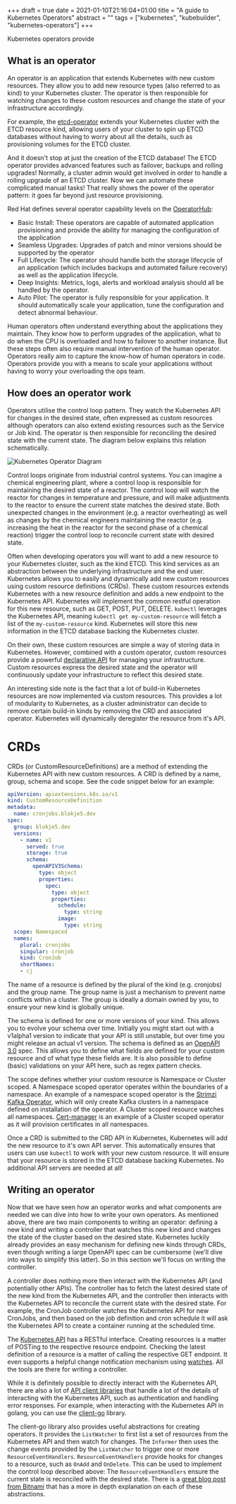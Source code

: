+++ 
draft = true
date = 2021-01-10T21:16:04+01:00
title = "A guide to Kubernetes Operators"
abstract = ""
tags = ["kubernetes", "kubebuilder", "kubernetes-operators"]
+++

Kubernetes operators provide 

## What is an operator

An operator is an application that extends Kubernetes with new custom resources. They allow you to add new resource types (also referred to as kind) to your Kubernetes cluster. The operator is then responsible for watching changes to these custom resources and change the state of your infrastructure accordingly.

 For example, the [etcd-operator](https://github.com/coreos/etcd-operator) extends your Kubernetes cluster with the ETCD resource kind, allowing users of your cluster to spin up ETCD databases without having to worry about all the details, such as provisioning volumes for the ETCD cluster.

And it doesn't stop at just the creation of the ETCD database! The ETCD operator provides advanced features such as failover, backups and rolling upgrades! Normally, a cluster admin would get involved in order to handle a rolling upgrade of an ETCD cluster. Now we can automate these complicated manual tasks! That really shows the power of the operator pattern: it goes far beyond just resource provisioning.

Red Hat defines several operator capability levels on the [OperatorHub](https://operatorhub.io/):

- Basic Install: These operators are capable of automated application provisioning and provide the ability for managing the configuration of the application
- Seamless Upgrades: Upgrades of patch and minor versions should be supported by the operator
- Full Lifecycle: The operator should handle both the storage lifecycle of an application (which includes backups and automated failure recovery) as well as the application lifecycle.
- Deep Insights: Metrics, logs, alerts and workload analysis should all be handled by the operator.
- Auto Pilot: The operator is fully responsible for your application. It should automatically scale your application, tune the configuration and detect abnormal behaviour.

Human operators often understand everything about the applications they maintain. They know how to perform upgrades of the application, what to do when the CPU is overloaded and how to failover to another instance. But these steps often also require manual intervention of the human operator. Operators really aim to capture the know-how of human operators in code. Operators provide you with a means to scale your applications without having to worry your overloading the ops team.

## How does an operator work

Operators utilise the control loop pattern. They watch the Kubernetes API for changes in the desired state, often expressed as custom resources although operators can also extend existing resources such as the Service or Job kind. The operator is then responsible for reconciling the desired state with the current state. The diagram below explains this relation schematically.

![Kubernetes Operator Diagram](/kubernetes-operator-diagram.png)

Control loops originate from industrial control systems. You can imagine a chemical engineering plant, where a control loop is responsible for maintaining the desired state of a reactor. The control loop will watch the reactor for changes in temperature and pressure, and will make adjustments to the reactor to ensure the current state matches the desired state. Both unexpected changes in the environment (e.g. a reactor overheating) as well as changes by the chemical engineers maintaining the reactor (e.g. increasing the heat in the reactor for the second phase of a chemical reaction) trigger the control loop to reconcile current state with desired state.

Often when developing operators you will want to add a new resource to your Kubernetes cluster, such as the kind ETCD. This kind services as an abstraction between the underlying infrastructure and the end user. Kubernetes allows you to easily and dynamically add new custom resources using custom resource definitions (CRDs). These custom resources extends Kubernetes with a new resource definition and adds a new endpoint to the Kubernetes API. Kubernetes will implement the common restful operation for this new resource, such as GET, POST, PUT, DELETE. `kubectl` leverages the Kubernetes API, meaning `kubectl get my-custom-resource` will fetch a list of the `my-custom-resource` kind. Kubernetes will store this new information in the ETCD database backing the Kubernetes cluster.

On their own, these custom resources are simple a way of storing data in Kubernetes. However, combined with a custom operator, custom resources provide a powerful [declarative API](https://en.wikipedia.org/wiki/Declarative_programming) for managing your infrastructure. Custom resources express the desired state and the operator will continuously update your infrastructure to reflect this desired state.

An interesting side note is the fact that a lot of build-in Kubernetes resources are now implemented via custom resources. This provides a lot of modularity to Kubernetes, as a cluster administrator can decide to remove certain build-in kinds by removing the CRD and associated operator. Kubernetes will dynamically deregister the resource from it's API.

# CRDs

CRDs (or CustomResourceDefinitions) are a method of extending the Kubernetes API with new custom resources. A CRD is defined by a name, group, schema and scope. See the code snippet below for an example:

```yml
apiVersion: apiextensions.k8s.io/v1
kind: CustomResourceDefinition
metadata:
  name: cronjobs.blokje5.dev
spec:
  group: blokje5.dev
  versions:
    - name: v1
      served: true
      storage: true
      schema:
        openAPIV3Schema:
          type: object
          properties:
            spec:
              type: object
              properties:
                schedule:
                  type: string
                image:
                  type: string
  scope: Namespaced
  names:
    plural: cronjobs
    singular: cronjob
    kind: CronJob
    shortNames:
    - cj
```

The name of a resource is defined by the plural of the kind (e.g. cronjobs) and the group name. The group name is just a mechanism to prevent name conflicts within a cluster. The group is ideally a domain owned by you, to ensure your new kind is globally unique.

The schema is defined for one or more versions of your kind. This allows you to evolve your schema over time. Initially you might start out with a v1alpha1 version to indicate that your API is still unstable, but over time you might release an actual v1 version. The schema is defined as an [OpenAPI 3.0](https://www.openapis.org/) spec. This allows you to define what fields are defined for your custom resource and of what type these fields are. It is also possible to define (basic) validations on your API here, such as regex pattern checks.

The scope defines whether your custom resource is Namespace or Cluster scoped. A Namespace scoped operator operates within the boundaries of a namespace. An example of a namespace scoped operator is the [Strimzi Kafka Operator](https://strimzi.io/), which will only create Kafka clusters in a namespace defined on installation of the operator. A Cluster scoped resource watches all namespaces. [Cert-manager](https://cert-manager.io/docs/) is an example of a Cluster scoped operator as it will provision certificates in all namespaces.

Once a CRD is submitted to the CRD API in Kubernetes, Kubernetes will add the new resource to it's own API server. This automatically ensures that users can use `kubectl` to work with your new custom resource. It will ensure that your resource is stored in the ETCD database backing Kubernetes. No additional API servers are needed at all!

## Writing an operator

Now that we have seen how an operator works and what components are needed we can dive into how to write your own operators. As mentioned above, there are two main components to writing an operator: defining a new kind and writing a controller that watches this new kind and changes the state of the cluster based on the desired state. Kubernetes luckily already provides an easy mechanism for defining new kinds through CRDs, even though writing a large OpenAPI spec can be cumbersome (we'll dive into ways to simplify this latter). So in this section we'll focus on writing the controller.

A controller does nothing more then interact with the Kubernetes API (and potentially other APIs). The controller has to fetch the latest desired state of the new kind from the Kubernetes API, and the controller then interacts with the Kubernetes API to reconcile the current state with the desired state. For example, the CronJob controller watches the Kubernetes API for new CronJobs, and then based on the job definition and cron schedule it will ask the Kubernetes API to create a container running at the scheduled time.

The [Kubernetes API](https://kubernetes.io/docs/reference/using-api/api-concepts/) has a RESTful interface. Creating resources is a matter of POSTing to the respective resource endpoint. Checking the latest definition of a resource is a matter of calling the respective GET endpoint. It even supports a helpful change notification mechanism using [watches](https://kubernetes.io/docs/reference/using-api/api-concepts/#efficient-detection-of-changes). All the tools are there for writing a controller.

While it is definitely possible to directly interact with the Kubernetes API, there are also a lot of [API client libraries](https://kubernetes.io/docs/reference/using-api/client-libraries/) that handle a lot of the details of interacting with the Kubernetes API, such as authentication and handling error responses. For example, when interacting with the Kubernetes API in golang, you can use the [client-go](https://github.com/kubernetes/client-go) library. 

The client-go library also provides useful abstractions for creating operators. It provides the `ListWatcher` to first list a set of resources from the Kubernetes API and then watch for changes. The `Informer` then uses the change events provided by the `ListWatcher` to trigger one or more `ResourceEventHandlers`. `ResourceEventHandlers` provide hooks for changes to a resource, such as `OnAdd` and `OnDelete`. This can be used to implement the control loop described above: The `ResourceEventHandlers` ensure the current state is reconciled with the desired state. There is a [great blog post from Bitnami](https://engineering.bitnami.com/articles/a-deep-dive-into-kubernetes-controllers.html) that has a more in depth explanation on each of these abstractions.
